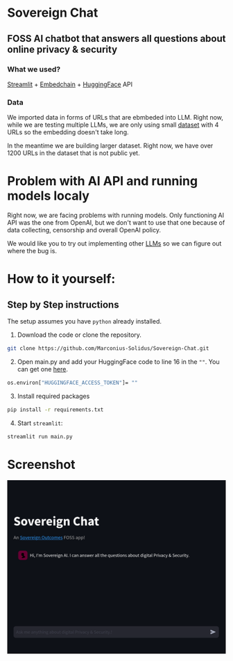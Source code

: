 # Sovereign Chat
## FOSS AI chatbot that answers all questions about online privacy & security

### What we used?
[Streamlit](https://github.com/streamlit/streamlit) + [Embedchain](https://github.com/embedchain/embedchain/tree/main) + [HuggingFace](https://huggingface.co/) API

### Data
We imported data in forms of URLs that are ebmbeded into LLM. Right now, while we are testing multiple LLMs, we are only using small [dataset](https://gist.githubusercontent.com/Marconius-Solidus/1364954319a117c654cda37fc6b2f96e/raw/19281dc976e499911d0b94093c3bb3f6c9d18866/gistfile1.csv) with 4 URLs so the embedding doesn't take long.

In the meantime we are building larger dataset. Right now, we have over 1200 URLs in the dataset that is not public yet.

# Problem with AI API and running models localy
Right now, we are facing problems with running models. Only functioning AI API was the one from OpenAI, but we don't want to use that one because of data collecting, censorship and overall OpenAI policy.

We would like you to try out implementing other [LLMs](https://docs.embedchain.ai/components/llms#hugging-face-inference-endpoint) so we can figure out where the bug is. 

# How to it yourself:
## Step by Step instructions

The setup assumes you have `python` already installed.

1. Download the code or clone the repository.
```bash
git clone https://github.com/Marconius-Solidus/Sovereign-Chat.git
```
2. Open main.py and add your HuggingFace code to line 16 in the `""`. You can get one [here](https://huggingface.co/settings/tokens).

```bash
os.environ["HUGGINGFACE_ACCESS_TOKEN"]= ""
```
3. Install required packages
```bash
pip install -r requirements.txt
```
4. Start `streamlit`:
```bash
streamlit run main.py
```

# Screenshot

![Screenshot](https://github.com/Marconius-Solidus/Sovereign-Chat/blob/main/Screenshot)
